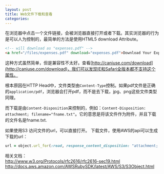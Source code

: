 ```yaml
---
layout: post
title: Web文件下载和查看
categories: 
---
```

在浏览器中点击一个文件链接，会被浏览器直接打开或者下载。其实浏览器的行为是可以人为控制的，最简单的方法是使用HTML5 download Attribute。

```html
<!-- will download as "expenses.pdf" -->
<a href="/files/expenses.pdf" download="expenses.pdf">Download Your Expense Report</a>
```

这种方式虽然简单，但是兼容性不太好。查看[http://caniuse.com/download](http://caniuse.com/download)，我们可以发现IE和Safari全版本都不支持这个属性。

根本原因在HTTP Head中，文件类型由`Content-Type`控制。如果pdf文件是正确的`application/pdf`，浏览器会打开pdf，而不是去下载，jpg、png这些文件类型同理。

而下载是由`Content-Disposition`来控制的，例如：`Content-Disposition: attachment; filename="fname.txt"`。它的意思是将该文件作为附件，并且下载的文件名是fname.txt.

如果使用S3
访问文件的url，可以直接打开。
下载文件，使用AWS的api可以生成下载的url：

```ruby
url = object.url_for(:read, response_content_disposition: "attachment; filename=\"#{filename}\"")
```

相关文档：  
http://www.w3.org/Protocols/rfc2616/rfc2616-sec19.html
http://docs.aws.amazon.com/AWSRubySDK/latest/AWS/S3/S3Object.html
